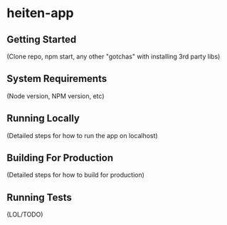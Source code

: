 # heiten-app

## Getting Started
(Clone repo, npm start, any other "gotchas" with installing 3rd party libs)

## System Requirements
(Node version, NPM version, etc)

## Running Locally
(Detailed steps for how to run the app on localhost)

## Building For Production
(Detailed steps for how to build for production)

## Running Tests
(LOL/TODO)